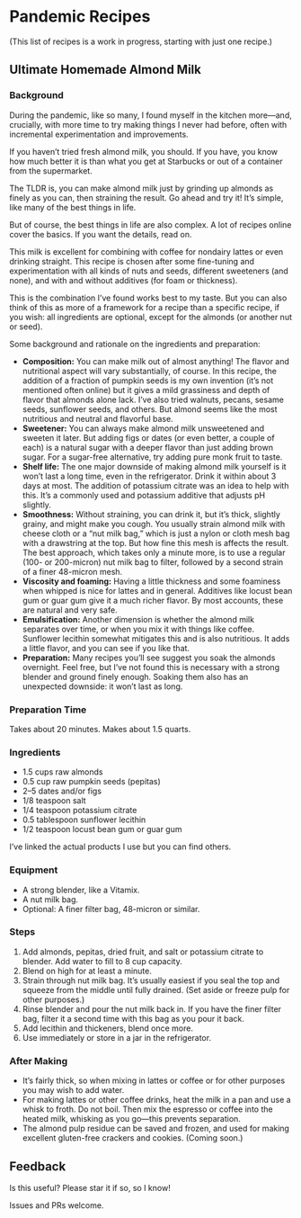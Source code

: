 # Pandemic Recipes

(This list of recipes is a work in progress, starting with just one recipe.)

## Ultimate Homemade Almond Milk

### Background

During the pandemic, like so many, I found myself in the kitchen more—and, crucially, with
more time to try making things I never had before, often with incremental experimentation
and improvements.

If you haven’t tried fresh almond milk, you should.
If you have, you know how much better it is than what you get at Starbucks or out of a
container from the supermarket.

The TLDR is, you can make almond milk just by grinding up almonds as finely as you can,
then straining the result.
Go ahead and try it!
It’s simple, like many of the best things in life.

But of course, the best things in life are also complex.
A lot of recipes online cover the basics.
If you want the details, read on.

This milk is excellent for combining with coffee for nondairy lattes or even drinking
straight. This recipe is chosen after some fine-tuning and experimentation with all kinds
of nuts and seeds, different sweeteners (and none), and with and without additives (for
foam or thickness).

This is the combination I’ve found works best to my taste.
But you can also think of this as more of a framework for a recipe than a specific recipe,
if you wish: all ingredients are optional, except for the almonds (or another nut or
seed).

Some background and rationale on the ingredients and preparation:

- **Composition:** You can make milk out of almost anything!
  The flavor and nutritional aspect will vary substantially, of course.
  In this recipe, the addition of a fraction of pumpkin seeds is my own invention (it’s not
  mentioned often online) but it gives a mild grassiness and depth of flavor that almonds
  alone lack. I’ve also tried walnuts, pecans, sesame seeds, sunflower seeds, and others.
  But almond seems like the most nutritious and neutral and flavorful base.
- **Sweetener:** You can always make almond milk unsweetened and sweeten it later.
  But adding figs or dates (or even better, a couple of each) is a natural sugar with a
  deeper flavor than just adding brown sugar.
  For a sugar-free alternative, try adding pure monk fruit to taste.
- **Shelf life:** The one major downside of making almond milk yourself is it won’t last a long
  time, even in the refrigerator.
  Drink it within about 3 days at most.
  The addition of potassium citrate was an idea to help with this.
  It’s a commonly used and potassium additive that adjusts pH slightly.
- **Smoothness:** Without straining, you can drink it, but it’s thick, slightly grainy, and
  might make you cough.
  You usually strain almond milk with cheese cloth or a “nut milk bag,” which is just a
  nylon or cloth mesh bag with a drawstring at the top.
  But how fine this mesh is affects the result.
  The best approach, which takes only a minute more, is to use a regular (100- or
  200-micron) nut milk bag to filter, followed by a second strain of a finer 48-micron mesh.
- **Viscosity and foaming:**
  Having a little thickness and some foaminess when whipped is nice for lattes and in
  general. Additives like locust bean gum or guar gum give it a much richer flavor.
  By most accounts, these are natural and very safe.
- **Emulsification:**
  Another dimension is whether the almond milk separates over time, or when you mix it with
  things like coffee.
  Sunflower lecithin somewhat mitigates this and is also nutritious.
  It adds a little flavor, and you can see if you like that.
- **Preparation:** Many recipes you’ll see suggest you soak the almonds overnight.
  Feel free, but I’ve not found this is necessary with a strong blender and ground finely
  enough. Soaking them also has an unexpected downside:
  it won’t last as long.

### Preparation Time

Takes about 20 minutes.
Makes about 1.5 quarts.

### Ingredients

- 1.5 cups raw almonds
- 0.5 cup raw pumpkin seeds (pepitas)
- 2–5 dates and/or figs
- 1/8 teaspoon salt
- 1/4 teaspoon potassium citrate
- 0.5 tablespoon sunflower lecithin
- 1/2 teaspoon locust bean gum or guar gum

I’ve linked the actual products I use but you can find others.

### Equipment

- A strong blender, like a Vitamix.
- A nut milk bag.
- Optional: A finer filter bag, 48-micron or similar.

### Steps

1. Add almonds, pepitas, dried fruit, and salt or potassium citrate to blender.
   Add water to fill to 8 cup capacity.
2. Blend on high for at least a minute.
3. Strain through nut milk bag.
   It’s usually easiest if you seal the top and squeeze from the middle until fully drained.
   (Set aside or freeze pulp for other purposes.)
4. Rinse blender and pour the nut milk back in.
   If you have the finer filter bag, filter it a second time with this bag as you pour it
   back.
5. Add lecithin and thickeners, blend once more.
6. Use immediately or store in a jar in the refrigerator.

### After Making

- It’s fairly thick, so when mixing in lattes or coffee or for other purposes you may wish
  to add water.
- For making lattes or other coffee drinks, heat the milk in a pan and use a whisk to froth.
  Do not boil. Then mix the espresso or coffee into the heated milk, whisking as you go—this
  prevents separation.
- The almond pulp residue can be saved and frozen, and used for making excellent gluten-free
  crackers and cookies.
  (Coming soon.)

## Feedback

Is this useful?
Please star it if so, so I know!

Issues and PRs welcome.
